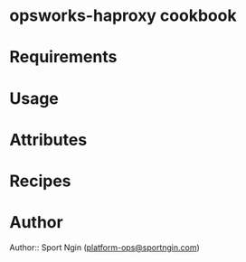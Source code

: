 # opsworks-haproxy cookbook

# Requirements

# Usage

# Attributes

# Recipes

# Author

Author:: Sport Ngin (<platform-ops@sportngin.com>)
